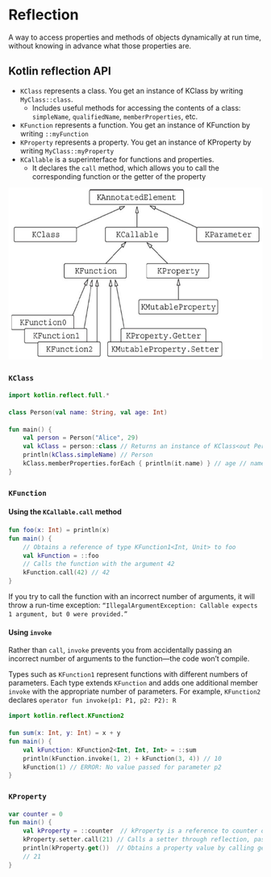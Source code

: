 # Reflection
A way to access properties and methods of objects dynamically at run time, without knowing in advance what those properties are.

## Kotlin reflection API

- `KClass` represents a class. You get an instance of KClass by writing `MyClass::class`. 
  - Includes useful
  methods for accessing the contents of a class: `simpleName`, `qualifiedName`, `memberProperties`, etc.
- `KFunction` represents a function. You get an instance of KFunction by writing `::myFunction`
- `KProperty` represents a property. You get an instance of KProperty by writing `MyClass::myProperty`
- `KCallable` is a superinterface for functions and properties. 
  - It declares the `call` method, which allows 
  you to call the corresponding function or the getter of the property

<img src=../img/core/10/hierarchy.png width=600 height=340>

### `KClass`
```kotlin
import kotlin.reflect.full.*

class Person(val name: String, val age: Int)

fun main() {
    val person = Person("Alice", 29)
    val kClass = person::class // Returns an instance of KClass<out Person> 
    println(kClass.simpleName) // Person
    kClass.memberProperties.forEach { println(it.name) } // age // name
}
```

### `KFunction` 
#### Using the `KCallable.call` method
```kotlin
fun foo(x: Int) = println(x)
fun main() {
    // Obtains a reference of type KFunction1<Int, Unit> to foo
    val kFunction = ::foo
    // Calls the function with the argument 42
    kFunction.call(42) // 42
}
```
If you try to call the function with an incorrect number of arguments, it will throw a run-time exception:
`“IllegalArgumentException: Callable expects 1 argument, but 0 were provided.”`

#### Using `invoke`
Rather than `call`, `invoke` prevents you from accidentally passing an incorrect number of arguments to the 
function—the code won’t compile.

Types such as `KFunction1` represent functions with different numbers of parameters. Each type extends 
`KFunction` and adds one additional member `invoke` with the appropriate number of parameters. For example,
`KFunction2` declares `operator fun invoke(p1: P1, p2: P2): R`
```kotlin
import kotlin.reflect.KFunction2

fun sum(x: Int, y: Int) = x + y
fun main() {
    val kFunction: KFunction2<Int, Int, Int> = ::sum
    println(kFunction.invoke(1, 2) + kFunction(3, 4)) // 10
    kFunction(1) // ERROR: No value passed for parameter p2
}
```

### `KProperty`
```kotlin
var counter = 0
fun main() {
    val kProperty = ::counter  // kProperty is a reference to counter of type KMutableProperty0<Int>
    kProperty.setter.call(21) // Calls a setter through reflection, passing 21 as an argument
    println(kProperty.get())  // Obtains a property value by calling get
    // 21
}
```